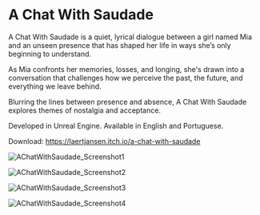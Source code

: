 # A Chat With Saudade

A Chat With Saudade is a quiet, lyrical dialogue between a girl named Mia and an unseen presence that has shaped her life in ways she’s only beginning to understand.

As Mia confronts her memories, losses, and longing, she's drawn into a conversation that challenges how we perceive the past, the future, and everything we leave behind. 

Blurring the lines between presence and absence, A Chat With Saudade explores themes of nostalgia and acceptance.

Developed in Unreal Engine. Available in English and Portuguese. 

Download: https://laertjansen.itch.io/a-chat-with-saudade

![AChatWithSaudade_Screenshot1](https://github.com/user-attachments/assets/b9135a84-9bfd-4923-9e4e-69cec8a10ca2)

![AChatWithSaudade_Screenshot2](https://github.com/user-attachments/assets/9b9d9812-218a-4936-adb8-64da52d36a05)

![AChatWithSaudade_Screenshot3](https://github.com/user-attachments/assets/cb93917d-1f09-422f-9a7a-9e86d52c068a)

![AChatWithSaudade_Screenshot4](https://github.com/user-attachments/assets/e0b97bc1-b637-4908-9849-f54d06d9ad22)

